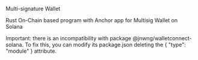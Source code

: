 Multi-signature Wallet

Rust On-Chain based program with Anchor app for Multisig Wallet on Solana

Important: there is an incompatibility with package @jnwng/walletconnect-solana. To fix this, you can modify its package.json deleting the { "type": "module" } attribute.
